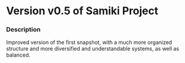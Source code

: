 # Version v0.5 of Samiki Project

### Description
Improved version of the first snapshot, with a much more organized structure and more diversified and understandable systems, as well as balanced.